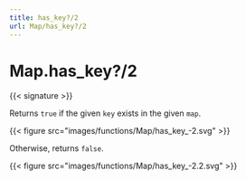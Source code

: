 ```yaml
---
title: has_key?/2
url: Map/has_key?/2
---
```


# Map.has_key?/2

{{< signature >}}

Returns `true` if the given `key` exists in the given `map`.

{{< figure src="images/functions/Map/has_key_-2.svg" >}}

Otherwise, returns `false`.

{{< figure src="images/functions/Map/has_key_-2.2.svg" >}}
